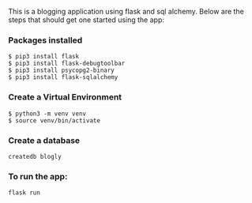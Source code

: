 This is a blogging application using flask and sql alchemy. Below are the steps that should get one started using the app:

### Packages installed
```console
$ pip3 install flask  
$ pip3 install flask-debugtoolbar   
$ pip3 install psycopg2-binary    
$ pip3 install flask-sqlalchemy
```
### Create a Virtual Environment

```console
$ python3 -m venv venv
$ source venv/bin/activate
```


### Create a database

```console
createdb blogly
```

### To run the app:

```console
flask run 
```
